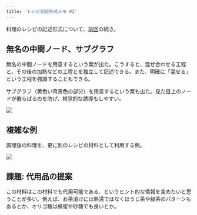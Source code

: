 ```yaml
---
title: 'レシピ記述形式メモ #2'
---
```

料理のレシピの記述形式について、[前回](https://r7kamura.com/articles/2022-05-13-mermaid-recipe-memo)の続き。

無名の中間ノード、サブグラフ
--------------

無名の中間ノードを用意するという案が出た。こうすると、混ぜ合わせる工程と、その後の加熱などの工程とを独立して記述できる。また、明確に「混ぜる」という工程を強調することもできる。

サブグラフ（黄色い背景色の部分）を用意するという案も出た。見た目上のノードが散らばるのを防げ、視覚的な誘導もしやすい。

![](https://lh6.googleusercontent.com/-oYReD45I9WRpO2QZmzYopKWxcI6maKRd_pR6zavLh2ZKGuSvfUje3IAySr9Q8q_ai6Ni5MLNN-CaliZAhB-0Q1qLbqsMeGwefSRo27SH6rZRAMCIln91ZNc12Jx_QnbfCzfgWc7IzhjE8jnfAcbVw)

複雑な例
----

調理後の料理を、更に別のレシピの材料として利用する例。

![](https://lh6.googleusercontent.com/wS5OdVMI5IFxALe2J4okoGB2Fqdc1cc3_NhzfQHtlaoT-M08MtjYMeaNsmHhAtPWl88FCFdBmHr8lpHUYW_dy_qg82fFwVcKLF27K6J2TisksCVlLqv50A4WaMaFf1QzmpOEUIWovwUcDOS7iR8xuA)

課題: 代用品の提案
----------

この材料はこの材料でも代用可能である、というヒント的な情報を含めたいと思うことが多い。例えば、お茶漬けには熱湯ではなくほうじ茶や緑茶のパターンもあるとか、オリゴ糖は蜂蜜や砂糖でも良いとか。
